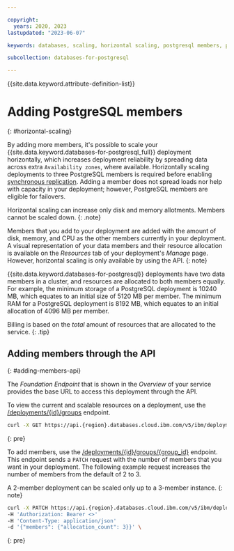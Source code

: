 ```yaml
---

copyright:
  years: 2020, 2023
lastupdated: "2023-06-07"

keywords: databases, scaling, horizontal scaling, postgresql members, postgres members, postgres scaling, data members

subcollection: databases-for-postgresql

---
```


{{site.data.keyword.attribute-definition-list}}


# Adding PostgreSQL members
{: #horizontal-scaling}

By adding more members, it's possible to scale your {{site.data.keyword.databases-for-postgresql_full}} deployment horizontally, which increases deployment reliability by spreading data across extra `Availability zones`, where available. Horizontally scaling deployments to three PostgreSQL members is required before enabling [synchronous replication](/docs/databases-for-postgresql?topic=databases-for-postgresql-changing-configuration#general-settings). Adding a member does not spread loads nor help with capacity in your deployment; however, PostgreSQL members are eligible for failovers.

Horizontal scaling can increase only disk and memory allotments. Members cannot be scaled down.
{: .note}

Members that you add to your deployment are added with the amount of disk, memory, and CPU as the other members currently in your deployment. A visual representation of your data members and their resource allocation is available on the _Resources_ tab of your deployment's _Manage_ page. However, horizontal scaling is only available by using the API.
{: note}

{{site.data.keyword.databases-for-postgresql}} deployments have two data members in a cluster, and resources are allocated to both members equally. For example, the minimum storage of a PostgreSQL deployment is 10240 MB, which equates to an initial size of 5120 MB per member. The minimum RAM for a PostgreSQL deployment is 8192 MB, which equates to an initial allocation of 4096 MB per member.

Billing is based on the _total_ amount of resources that are allocated to the service. 
{: .tip}

## Adding members through the API
{: #adding-members-api}

The _Foundation Endpoint_ that is shown in the _Overview_ of your service provides the base URL to access this deployment through the API.

To view the current and scalable resources on a deployment, use the [/deployments/{id}/groups](https://cloud.ibm.com/apidocs/cloud-databases-api/cloud-databases-api-v5#listdeploymentscalinggroups-permissions) endpoint.

```sh
curl -X GET https://api.{region}.databases.cloud.ibm.com/v5/ibm/deployments/{id}/groups -H 'Authorization: Bearer <>' \
```
{: pre}

To add members, use the [/deployments/{id}/groups/{group_id}](https://cloud.ibm.com/apidocs/cloud-databases-api/cloud-databases-api-v5#setdeploymentscalinggroup-permissions) endpoint. This endpoint sends a `PATCH` request with the number of members that you want in your deployment. The following example request increases the number of members from the default of 2 to 3.

A 2-member deployment can be scaled only up to a 3-member instance.
{: note}

```sh
curl -X PATCH https://api.{region}.databases.cloud.ibm.com/v5/ibm/deployments/{id}/groups/{group_id} 
-H 'Authorization: Bearer <>' 
-H 'Content-Type: application/json' 
-d '{"members": {"allocation_count": 3}}' \
```
{: pre}
